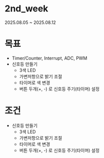 # 2nd_week
2025.08.05 ~ 2025.08.12

# 목표

- Timer/Counter, Interrupt, ADC, PWM
- 신호등 만들기
    - 3색 LED
    - 가변저항으로 밝기 조절
    - 타이머로 색 변경
    - 버튼 두개(+, -) 로 신호등 주기(타이머) 설정

# 조건

- 신호등 만들기
    - 3색 LED
    - 가변저항으로 밝기 조절
    - 타이머로 색 변경
    - 버튼 두개(+, -) 로 신호등 주기(타이머) 설정
